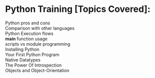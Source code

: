# Python Training [Topics Covered]:

Python pros and cons   
Comparison with other languages   
Python Execution flows   
__main__ function usage   
scripts vs module programming   
Installing Python   
Your First Python Program   
Native Datatypes   
The Power Of Introspection   
Objects and Object-Orientation   


